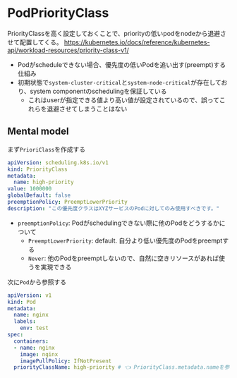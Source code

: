 # PodPriorityClass

PriorityClassを高く設定しておくことで、priorityの低いpodをnodeから退避させて配置してくる。
https://kubernetes.io/docs/reference/kubernetes-api/workload-resources/priority-class-v1/
* Podがscheduleできない場合、優先度の低いPodを追い出す(preempt)する仕組み
* 初期状態で`system-cluster-critical`と`system-node-critical`が存在しており、system componentのschedulingを保証している
  * これはuserが指定できる値より高い値が設定されているので、誤ってこれらを退避させてしまうことはない

## Mental model

まず`PrioriClass`を作成する

```yaml
apiVersion: scheduling.k8s.io/v1
kind: PriorityClass
metadata:
  name: high-priority
value: 1000000
globalDefault: false
preemptionPolicy: PreemptLowerPriority
description: "この優先度クラスはXYZサービスのPodに対してのみ使用すべきです。"
```

* `preemptionPolicy`: Podがschedulingできない際に他のPodをどうするかについて
  * `PreemptLowerPriority`: default. 自分より低い優先度のPodをpreemptする
  * `Never`: 他のPodをpreemptしないので、自然に空きリソースがあれば使うを実現できる


次に`Pod`から参照する

```yaml
apiVersion: v1
kind: Pod
metadata:
  name: nginx
  labels:
    env: test
spec:
  containers:
  - name: nginx
    image: nginx
    imagePullPolicy: IfNotPresent
  priorityClassName: high-priority # 👈 PriorityClass.metadata.nameを参照
```


